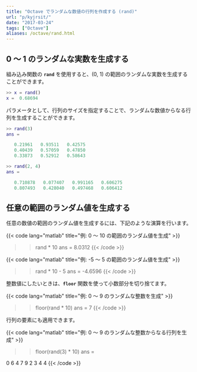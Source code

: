 ```yaml
---
title: "Octave でランダムな数値の行列を作成する (rand)"
url: "p/kyjrsit/"
date: "2017-03-24"
tags: ["Octave"]
aliases: /octave/rand.html
---
```


0 ～ 1 のランダムな実数を生成する
----

組み込み関数の __`rand`__ を使用すると、(0, 1) の範囲のランダムな実数を生成することができます。

```matlab
>> x = rand()
x =  0.68694
```

パラメータとして、行列のサイズを指定することで、ランダムな数値からなる行列を生成することができます。

```matlab
>> rand(3)
ans =

   0.21961   0.93511   0.42575
   0.40439   0.57059   0.47850
   0.33873   0.52912   0.58643

>> rand(2, 4)
ans =

   0.710878   0.077407   0.991165   0.606275
   0.807493   0.428040   0.497468   0.606412
```


任意の範囲のランダム値を生成する
----

任意の数値の範囲のランダム値を生成するには、下記のような演算を行います。

{{< code lang="matlab" title="例: 0 ～ 10 の範囲のランダム値を生成" >}}
>> rand * 10
ans =  8.0312
{{< /code >}}

{{< code lang="matlab" title="例: -5 ～ 5 の範囲のランダム値を生成" >}}
>> rand * 10 - 5
ans = -4.6596
{{< /code >}}

整数値にしたいときは、__`floor`__ 関数を使って小数部分を切り捨てます。

{{< code lang="matlab" title="例: 0 ～ 9 のランダムな整数を生成" >}}
>> floor(rand * 10)
ans = 7
{{< /code >}}

行列の要素にも適用できます。

{{< code lang="matlab" title="例: 0 ～ 9 のランダムな整数からなる行列を生成" >}}
>> floor(rand(3) * 10)
ans =

   0   6   4
   7   9   2
   3   4   4
{{< /code >}}

